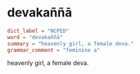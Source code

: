 # devakaññā

``` toml
dict_label = "NCPED"
word = "devakaññā"
summary = "heavenly girl, a female deva."
grammar_comment = "feminine a"
```

heavenly girl, a female deva.

